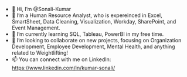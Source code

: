 - 👋 Hi, I’m @Sonali-Kumar
- 👀 I’m a Human Resource Analyst, who is expereinced in Excel, SmartSheet, Data Cleaning, Visualization, Workday, SharePoint, and Event Management.
- 🌱 I’m currently learning SQL, Tableau, PowerBI in my free time.
- 💞️ I’m looking to collaborate on new projects, focusing on Organization Development, Employee Development, Mental Health, and anything related to Weightlifting!
- 📫 You can connect with me on LinkedIn: https://www.linkedin.com/in/kumar-sonali/

<!---
Sonali-Kumar/Sonali-Kumar is a ✨ special ✨ repository because its `README.md` (this file) appears on your GitHub profile.
You can click the Preview link to take a look at your changes.
--->
